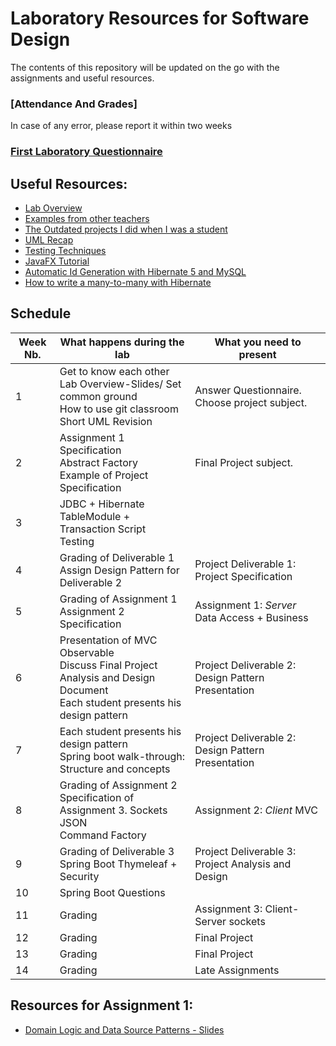 # Laboratory Resources for Software Design

The contents of this repository will be updated on the go with the assignments and useful resources.
###	[Attendance And Grades]
In case of any error, please report it within two weeks

### [First Laboratory Questionnaire](https://goo.gl/forms/JiHJC4dPuT0VNUrJ3)

##	Useful Resources:
*	[Lab Overview](https://docs.google.com/presentation/d/1oJOEvyqTztCIUlOVEyByOjyuji_TTT4jVIfeFVMfXFg/edit?usp=sharing)
*	[Examples from other teachers](https://github.com/UTCN-SoftwareDesignLab/LabCodeExamples)
*	[The Outdated projects I did when I was a student](https://github.com/buzea/Software-Design "Mambo Jambo Jibberish")
*	[UML Recap](https://drive.google.com/file/d/1prsQZhEYxRUixXnMkxZsiUDUAdJ8-9ij/view?usp=sharing)
*	[Testing Techniques](https://drive.google.com/open?id=1CBZvPDo31fNXHSWTjsn9rCQwPQHiN8ct)
*	[JavaFX Tutorial](https://www.youtube.com/playlist?list=PL6gx4Cwl9DGBzfXLWLSYVy8EbTdpGbUIG)
*	[Automatic Id Generation with Hibernate 5 and MySQL](https://vladmihalcea.com/why-should-not-use-the-auto-jpa-generationtype-with-mysql-and-hibernate/)
*	[How to write a many-to-many with Hibernate](https://vladmihalcea.com/the-best-way-to-use-the-manytomany-annotation-with-jpa-and-hibernate/)
<!--*	[How to create your github repository](https://buzea-vlad.tinytake.com/sf/MjQzNDE2MF83MzYzMDM4) 
*	[Spring Boot Tutorial](https://www.youtube.com/playlist?list=PLqq-6Pq4lTTbx8p2oCgcAQGQyqN8XeA1x) or you can enroll in the online course [here](https://javabrains.thinkific.com/courses/springboot-quickstart)
*	[Spring Boot Examples](http://www.mkyong.com/tutorials/spring-boot-tutorials/) 
*	[Thymeleaf Tutorial](https://www.thymeleaf.org/doc/tutorials/2.1/thymeleafspring.html)
*	[How to write a JUnit Test](https://www.tutorialspoint.com/junit/junit_writing_tests.htm)

-->
## Schedule
| Week Nb. 	| What happens during the lab                                                                                        				| What you need to present                           	|
|----------	|--------------------------------------------------------------------------------------------------------------------				|----------------------------------------------------	|
| 1        	| Get to know each other<br/> Lab Overview-Slides/ Set common ground<br/> How to use git classroom<br/>  Short UML Revision      				| Answer Questionnaire. Choose project subject.      	|
| 2        	| Assignment 1 Specification<br/> Abstract Factory<br/> Example of Project Specification<br/>                                    				| Final Project subject.                             	|
| 3        	| JDBC + Hibernate<br/>  TableModule + Transaction Script<br/> Testing                                                        				|                                                    	|
| 4        	| Grading of Deliverable 1<br/> Assign Design Pattern for Deliverable 2                                                 				| Project Deliverable 1: Project Specification       	|
| 5        	| Grading of Assignment 1<br/> Assignment 2 Specification                                                                				| Assignment 1: *Server*  Data Access + Business     	|
| 6        	| Presentation of MVC<br/> Observable<br/> Discuss Final Project Analysis and Design Document<br/> Each student presents his design pattern 	| Project Deliverable 2: Design Pattern Presentation 	|
| 7        	| Each student presents his design pattern<br/> Spring boot walk-through: Structure and concepts                        				| Project Deliverable 2: Design Pattern Presentation 	|
| 8        	| Grading of Assignment 2<br/> Specification of Assignment 3. Sockets<br/> JSON<br/> Command Factory<br/>                               			| Assignment 2: *Client* MVC                         	|
| 9        	| Grading of Deliverable 3<br/> Spring Boot Thymeleaf + Security                                                          				| Project Deliverable 3: Project Analysis and Design 	|
| 10       	| Spring Boot Questions                                                                                              				|                                                    	|
| 11       	| Grading                                                                                                            				| Assignment 3: Client-Server sockets                	|
| 12       	| Grading                                                                                                            				| Final Project                                      	|
| 13       	| Grading                                                                                                            				| Final Project                                      	|
| 14       	| Grading                                                                                                            				| Late Assignments                                   	|


## Resources for Assignment 1:
*	[Domain Logic and Data Source Patterns - Slides](https://docs.google.com/presentation/d/1iOOMN-Tr3VDAUYMSLobgvn2FBubhfRrIuvV9OtxtZcU/edit?usp=sharing)	

<!--
## Resources for Assignment 2:
*	[Structure for storing a tournament](https://docs.google.com/presentation/d/1k0A6Y5MV830cZgmHlqgqblFgtVWtaZNa3e6OCNBlkeY/edit?usp=sharing)
*	[Hibernate Tutorial](https://www.journaldev.com/3793/hibernate-tutorial) Mandatory Chapters: 1,2,3,4,5,8.
*	[Hibernate Example + Abstract Factory](https://github.com/buzea/SoftwareDesign2018/tree/master/Examples/Hibernate)
*	[MVC + Observable Slides](https://docs.google.com/presentation/d/1RlRJl_5q7cNeaB6W3HWTmMxhjRbOjWzFFMa99Bej7Bo/edit?usp=sharing)

## [Feedback Form](https://goo.gl/forms/0GK7i1fQHjAjWg6T2)

 -->
